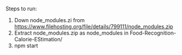 Steps to run:
  1. Down node_modules.zi from https://www.filehosting.org/file/details/799111/node_modules.zip
  2. Extract node_modules.zip as node_modules in Food-Recognition-Calorie-EStimation/
  4. npm start
